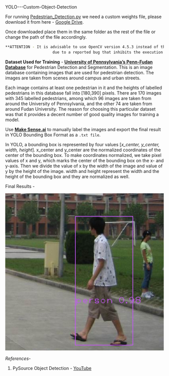 ##
YOLO---Custom-Object-Detection

For running [Pedestrian_Detection.py](https://github.com/souvik0306/YOLO---Custom-Object-Detection/blob/main/Pedestrian_Detection.py) we need a custom weights file, please download it from here - [Google Drive](https://drive.google.com/file/d/1HTlwv4sklFxbRjeLUSE6tyk11Id1mxCh/view?usp=sharing). 

Once downloaded place them in the same folder as the rest of the file or change the path of the file accordingly.

```bash
**ATTENTION - It is advisable to use OpenCV version 4.5.3 instead of the latest 4.5.4 
                     due to a reported bug that inhibits the execution of the script.**
```
**Dataset Used for Training** - [**University of Pennsylvania’s Penn-Fudan Database**](https://www.cis.upenn.edu/~jshi/ped_html/) for Pedestrian Detection and Segmentation. 
This is an image database containing images that are used for pedestrian detection. 
The images are taken from scenes around campus and urban streets.

Each image contains at least one pedestrian in it and the heights of labelled pedestrians in this database fall into [180,390] pixels.
There are 170 images with 345 labelled pedestrians,
among which 96 images are taken from around the University of Pennsylvania, and the other 74 are taken from around Fudan University. The reason for choosing this particular 
dataset was that it provides a decent number of good quality images for training a model.

Use [**Make Sense.ai**](https://www.makesense.ai/) to manually label the images and export the final result in YOLO Bounding Box Format as a `.txt file`. 

In YOLO, a bounding box is represented by four values [*x_center, y_center, width, height*]. x_center and y_center are the normalized coordinates of the center of the bounding box. To make coordinates normalized, we take pixel values of x and y, which marks the center of the bounding box on the x- and y-axis. Then we divide the value of x by the width of the image and value of y by the height of the image. 
width and height represent the width and the height of the bounding box and they are normalized as well. 

Final Results - 

<img src="https://github.com/souvik0306/YOLO---Custom-Object-Detection/blob/main/Result_2.jpg" width="650" height="500">

*References*-
1. PySource Object Detection - [YouTube](https://www.youtube.com/watch?v=_FNfRtXEbr4&ab_channel=Pysource)
